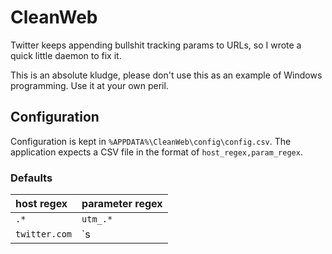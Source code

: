 # CleanWeb

Twitter keeps appending bullshit tracking params to URLs, so I wrote a quick little daemon to fix it.

This is an absolute kludge, please don't use this as an example of Windows programming. Use it at your own peril.

## Configuration
Configuration is kept in `%APPDATA%\CleanWeb\config\config.csv`. The application expects a CSV file in the format of
`host_regex,param_regex`.

### Defaults
| host regex    | parameter regex |
| :------------ | :-------------- |
| `.*`          | `utm_.*`        |
| `twitter.com` | `s|t`           |
